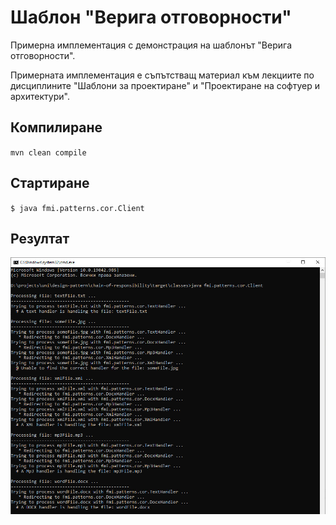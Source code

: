 # Шаблон "Верига отговорности"
Примерна имплементация с демонстрация на шаблонът "Верига отговорности".

Примерната имплементация е съпътстващ материал към лекциите по дисциплините "Шаблони за проектиране" и
"Проектиране на софтуер и архитектури".

## Компилиране
`mvn clean compile`

## Стартиране
`$ java fmi.patterns.cor.Client`

## Резултат
![Screenshot](doc/img/screenshot.jpg)